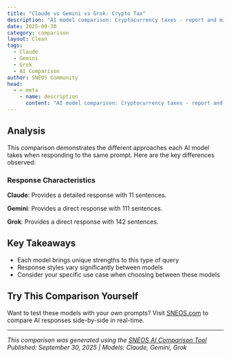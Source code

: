 ```yaml
---
title: "Claude vs Gemini vs Grok: Crypto Tax"
description: "AI model comparison: Cryptocurrency taxes - report and minimize crypto tax burden..."
date: 2025-09-30
category: comparison
layout: Clean
tags:
  - Claude
  - Gemini
  - Grok
  - AI Comparison
author: SNEOS Community
head:
  - - meta
    - name: description
      content: "AI model comparison: Cryptocurrency taxes - report and minimize crypto tax burden..."
---
```


<ChatComparison
  title="Claude vs Gemini vs Grok: Crypto Tax"
  prompt="Cryptocurrency taxes - report and minimize crypto tax burden"
  :responses='{
    "Claude": "# Cryptocurrency Tax Guide: Reporting \u0026 Minimization Strategies\n\n## **Tax Reporting Requirements**\n\n### **Taxable Events**\n- Converting crypto to fiat currency\n- Trading one cryptocurrency for another\n- Using crypto to purchase goods/services\n- Receiving crypto as income (mining, staking, airdrops)\n- DeFi transactions (lending, liquidity pools, yield farming)\n\n### **Required Documentation**\n- **Form 8949**: Capital gains/losses from crypto transactions\n- **Schedule D**: Summary of capital gains/losses\n- **Schedule 1**: Additional income from crypto activities\n- **Form 1040**: Check the crypto question box\n\n## **Legal Tax Minimization Strategies**\n\n### **1. Tax-Loss Harvesting**\n- Sell losing positions to offset gains\n- **No wash sale rule** for crypto (unlike stocks)\n- Can immediately repurchase the same asset\n- Harvest losses throughout the year, not just at year-end\n\n### **2. Long-Term vs. Short-Term Holdings**\n- **Short-term** (\u003C1 year): Taxed as ordinary income (up to 37%)\n- **Long-term** (\u003E1 year): Preferential rates (0%, 15%, or 20%)\n- Strategy: Hold profitable positions for 1\u002B years when possible\n\n### **3. Strategic Timing**\n- Defer gains to lower-income years\n- Accelerate losses into high-income years\n- Consider year-end planning for tax bracket management\n\n### **4. Cost Basis Methods**\nChoose the most advantageous method:\n- **FIFO** (First In, First Out)\n- **LIFO** (Last In, First Out)\n- **Specific Identification** (most flexible)\n- **HIFO** (Highest In, First Out) - for minimizing gains\n\n## **Record-Keeping Best Practices**\n\n### **Essential Records**\n- Date and time of each transaction\n- Type of transaction\n- Amount of cryptocurrency involved\n- Fair market value in USD at transaction time\n- Wallet addresses and exchange records\n- Transaction fees and gas costs\n\n### **Recommended Tools**\n- **CoinTracker**\n- **Koinly**\n- **TaxBit**\n- **CryptoTrader.Tax**\n- **Blockpit**\n\n## **Advanced Strategies**\n\n### **1. Geographic Considerations**\n- Some countries have crypto-friendly tax policies\n- Consider legal residency implications\n- Understand reporting requirements for foreign accounts\n\n### **2. Business Structure**\n- Form LLC or corporation for trading activities\n- Potential business expense deductions\n- Different tax treatment for business vs. investment activity\n\n### **3. Retirement Accounts**\n- Self-directed IRAs can hold certain crypto investments\n- Tax-deferred or tax-free growth potential\n- Consult with specialized custodians\n\n### **4. Charitable Giving**\n- Donate appreciated crypto directly to avoid capital gains\n- Claim fair market value deduction\n- Must hold for \u003E1 year for full deduction\n\n## **Common Mistakes to Avoid**\n\n\u274C Not reporting crypto-to-crypto trades\n\u274C Forgetting about small transactions\n\u274C Poor record-keeping\n\u274C Not accounting for transaction fees\n\u274C Ignoring DeFi and staking rewards\n\u274C Missing the crypto question on Form 1040\n\n## **DeFi-Specific Considerations**\n\n### **Taxable DeFi Events**\n- Liquidity pool deposits/withdrawals\n- Yield farming rewards\n- Governance token distributions\n- Flash loans (potentially)\n- NFT transactions\n\n### **Complex Scenarios**\n- Impermanent loss calculations\n- Wrapped tokens\n- Cross-chain bridges\n- Protocol governance participation\n\n## **Professional Guidance**\n\n### **When to Consult Professionals**\n- High-volume trading\n- Complex DeFi strategies\n- Business crypto activities\n- International considerations\n- IRS audit concerns\n\n### **Types of Professionals**\n- **CPAs** with crypto experience\n- **Tax attorneys** for legal protection\n- **Enrolled agents** for IRS representation\n- **Crypto tax specialists**\n\n## **IRS Compliance Tips**\n\n### **Audit Preparedness**\n- Maintain detailed records for 7\u002B years\n- Use reputable calculation software\n- Document your methodology\n- Keep correspondence with exchanges\n- Consider voluntary disclosure for past errors\n\n### **Payment Options**\n- Pay estimated taxes quarterly if needed\n- Consider installment agreements for large bills",
    "Gemini": "Okay, let\u0027s break down cryptocurrency taxes: reporting, minimizing your tax burden, and the key aspects you need to understand. This is a complex area, so I\u0027ll try to simplify it as much as possible. **Remember, I am an AI and cannot provide financial or legal advice. Consult with a qualified tax professional or accountant for personalized guidance.**\n\n**I. Understanding Cryptocurrency Taxation**\n\n*   **Cryptocurrencies are Generally Treated as Property:**  The IRS (and most tax authorities) consider cryptocurrencies like Bitcoin, Ethereum, and other digital assets to be *property*, not currency. This means that general tax principles applicable to property transactions (like stocks or real estate) apply to crypto.\n\n*   **Taxable Events:**  A taxable event occurs whenever you *dispose* of your cryptocurrency.  Here are the most common taxable events:\n    *   **Selling crypto for fiat currency (USD, EUR, etc.):**  This is the most straightforward example.  You\u0027ll either have a capital gain or loss.\n    *   **Trading one cryptocurrency for another:**  This is also considered a sale.  You are \u0022disposing\u0022 of one crypto to acquire another.\n    *   **Using crypto to buy goods or services:**  Paying for coffee, a car, or anything else with crypto triggers a taxable event.\n    *   **Receiving crypto as income:**  If you are paid in crypto for services rendered (e.g., freelance work, salary), that is considered income and is taxable.\n    *   **Mining crypto:** Mining rewards are considered taxable income when received. The fair market value of the mined coins at the time of receipt is the amount you must report as income.\n    *   **Staking crypto:** Rewards earned through staking are generally considered taxable income when received, at their fair market value at the time of receipt.\n    *   **Airdrops:** Receiving airdropped tokens may be considered taxable income at their fair market value when received, although this can be a gray area and depend on the specific circumstances.\n    *   **DeFi (Decentralized Finance) Activities:** DeFi activities like yield farming, liquidity mining, and lending/borrowing can all create taxable events. The rules here are still developing and can be quite complex.\n    *   **Gifts:** Giving crypto as a gift *may* have tax implications for the giver depending on the size and specific rules in your jurisdiction. The recipient generally does not have to pay income tax on a gift. However, the recipient\u0027s basis in the crypto is the same as the giver\u0027s, meaning they could owe capital gains taxes when they eventually sell the crypto.\n    *   **Donations:** Donating crypto to a qualified charity may be tax-deductible, subject to certain limitations and requirements.\n\n*   **Capital Gains and Losses:**\n    *   **Short-Term Capital Gains:**  If you hold the crypto for *one year or less* before selling it, the profit is taxed at your ordinary income tax rate (the same rate you pay on your salary).\n    *   **Long-Term Capital Gains:**  If you hold the crypto for *more than one year* before selling it, the profit is taxed at a lower long-term capital gains tax rate (typically 0%, 15%, or 20% depending on your income).\n    *   **Capital Losses:**  You can use capital losses to offset capital gains. If your losses exceed your gains, you can generally deduct up to a certain amount (e.g., $3,000 in the US) against your ordinary income.  The excess losses can be carried forward to future years.\n\n*   **Cost Basis:**  Your cost basis is what you originally paid for the cryptocurrency (including any fees). It\u0027s crucial for calculating your capital gains or losses.\n\n*   **Fair Market Value (FMV):**  This is the price the cryptocurrency would sell for on the open market at a specific date and time.  You need the FMV to calculate the taxable income from mining, staking rewards, airdrops, and when using crypto to buy goods/services.\n\n**II. Reporting Cryptocurrency Taxes**\n\n1.  **Record Keeping is Essential:**  This is the most crucial step.  You need to keep detailed records of *every* cryptocurrency transaction, including:\n    *   Date of the transaction\n    *   Type of transaction (buy, sell, trade, gift, etc.)\n    *   Amount of crypto involved\n    *   Fair Market Value of the crypto at the time of the transaction (especially important for income events)\n    *   The cost basis of the crypto you\u0027re disposing of\n    *   The fiat currency value of the transaction (if applicable)\n    *   Parties involved in the transaction (e.g., exchange name)\n    *   Wallet addresses involved in the transaction\n    *   Transaction hashes (transaction IDs)\n\n2.  **Use Cryptocurrency Tax Software or a Tax Professional:**  Tracking and calculating crypto taxes can be very complex, especially if you have many transactions or participate in DeFi.  Consider using crypto tax software like:\n    *   CoinTracker\n    *   Koinly\n    *   ZenLedger\n    *   TaxBit\n    *   Accointing\n\n    These platforms can automatically import your transaction history from exchanges and wallets, calculate your capital gains/losses, and generate the necessary tax forms.  A tax professional specializing in crypto can provide tailored advice and ensure compliance.\n\n3.  **Tax Forms:**  The specific forms you need to file will vary depending on your location and the nature of your crypto activities.  Common forms include:\n    *   **USA:**\n        *   **Form 8949 (Sales and Other Dispositions of Capital Assets):** Used to report capital gains and losses.\n        *   **Schedule D (Capital Gains and Losses):** Summarizes your capital gains and losses from Form 8949.\n        *   **Form 1040 (U.S. Individual Income Tax Return):**  The main tax form where you report your overall income and deductions.\n        *   **Schedule 1 (Additional Income and Adjustments to Income):** Used to report income from mining, staking, and other crypto-related activities that aren\u0027t capital gains.\n        *   **Form W-2 (Wage and Tax Statement):** Received from employers if you were paid in cryptocurrency as salary.\n        *   **Form 1099-NEC (Nonemployee Compensation):** Received if you were paid in cryptocurrency as a freelancer or independent contractor.\n        *   **FinCEN Form 114 (Report of Foreign Bank and Financial Accounts - FBAR):** If you hold crypto on foreign exchanges and the aggregate value exceeds $10,000 at any time during the year, you must file an FBAR.\n\n4.  **Be Aware of IRS Guidance:**  The IRS is actively developing its guidance on cryptocurrency taxation. Stay up-to-date on the latest rulings and publications. You can find information on the IRS website (irs.gov).\n\n5.  **Filing Deadline:**  The tax filing deadline is typically in April (e.g., April 15th in the US), but extensions are usually available.  Make sure you file on time to avoid penalties.\n\n**III. Strategies to Minimize Your Crypto Tax Burden**\n\n*   **Hold for the Long Term:**  Capital gains taxes are generally lower for assets held for more than one year. If you believe in the long-term potential of your crypto holdings, holding them for over a year can significantly reduce your tax bill when you eventually sell.\n\n*   **Tax-Loss Harvesting:**  If you have cryptocurrencies that have decreased in value, you can sell them to realize a capital loss, which can offset capital gains.  Be mindful of the \u0022wash sale rule\u0022 (in some jurisdictions), which prevents you from immediately repurchasing the same asset to claim a loss.  The specifics of wash sale rules vary by country.\n\n*   **Strategic Gifting:**  Gifting crypto to family members in lower tax brackets can be a way to reduce the overall tax burden on the family.  However, be aware of gift tax rules and limits.\n\n*   **Donate to Charity:**  Donating appreciated cryptocurrency to a qualified charity can allow you to deduct the fair market value of the crypto (subject to limitations) and avoid paying capital gains taxes on the appreciation.\n\n*   **Use a Tax-Advantaged Account (if applicable):**  In some countries, you may be able to hold cryptocurrency within a tax-advantaged retirement account (like a self-directed IRA in the US). This can provide tax benefits, but be sure to understand the rules and risks involved.  Currently, direct investment in crypto within tax-advantaged accounts is limited or prohibited in some jurisdictions.\n\n*   **Keep Accurate Records:**  Proper record keeping is essential for accurate tax reporting and minimizing your tax liability.  If you can\u0027t accurately track your cost basis, you may end up paying more taxes than you owe.\n\n*   **Location Matters:** Some countries have more favorable tax laws for cryptocurrency than others. Residency and where you conduct your cryptocurrency activities can impact your tax obligations.\n\n**IV. Common Mistakes to Avoid**\n\n*   **Not Tracking Transactions:** This is the biggest mistake.  Without proper records, it\u0027s impossible to accurately calculate your capital gains and losses.\n*   **Ignoring Small Transactions:**  Even small transactions add up.  Don\u0027t assume that small trades or purchases are insignificant.\n*   **Thinking Crypto is Tax-Free:**  This is a dangerous assumption.  Cryptocurrency is generally taxable, and tax authorities are increasingly focused on enforcement.\n*   **Using the Wrong Cost Basis Method:**  Different cost basis methods (e.g., FIFO, LIFO, Specific Identification) can result in different tax outcomes.  Choose the method that is most advantageous for you (and permitted by your tax authority).\n*   **Not Seeking Professional Advice:**  Cryptocurrency taxes can be complex, especially if you\u0027re involved in DeFi or have a large number of transactions.  A tax professional specializing in crypto can provide valuable guidance and help you avoid costly mistakes.\n*   **Forgetting About State/Local Taxes (if applicable):**  In addition to federal taxes, you may also owe state or local taxes on your cryptocurrency activities.\n*   **Ignoring FBAR Requirements:** Failing to report foreign crypto accounts exceeding $10,000 can result in significant penalties.\n\n**V. Key Takeaways**\n\n*   Cryptocurrency is generally taxed as property.\n*   Keep meticulous records of all your crypto transactions.\n*   Use cryptocurrency tax software or consult with a tax professional.\n*   Explore strategies to minimize your tax burden, such as long-term holding, tax-loss harvesting, and charitable donations.\n*   Stay informed about the latest tax guidance from your tax authority.\n*   Don\u0027t underestimate the complexity of crypto taxes.\n\n**Disclaimer:** I am an AI chatbot and cannot provide financial or legal advice. This information is for educational purposes only and should not be considered a substitute for professional advice. Consult with a qualified tax professional or accountant for personalized guidance on your specific situation. Tax laws are subject to change, so it is essential to stay informed and seek professional advice when making financial decisions.\n",
    "Grok": "Cryptocurrency taxes can be complex, as they vary significantly by country and jurisdiction. Below, I\u2019ll provide a general overview of how cryptocurrency taxes are typically handled, how to report them, and strategies to minimize your crypto tax burden. Please note that this is not financial or legal advice\u2014consult a tax professional or accountant familiar with crypto regulations in your country for personalized guidance.\n\n---\n\n### **1. Understanding Cryptocurrency Taxes**\nCryptocurrencies are treated as property or assets in most countries (e.g., the U.S., UK, Canada, and Australia). This means that transactions involving crypto can trigger taxable events. Common taxable events include:\n- **Selling or trading crypto for fiat currency** (e.g., BTC to USD).\n- **Trading one cryptocurrency for another** (e.g., BTC to ETH).\n- **Using crypto to pay for goods or services**.\n- **Receiving crypto as income** (e.g., mining rewards, staking rewards, or airdrops).\n- **Earning interest** from lending or staking crypto.\n\nIn general:\n- **Capital Gains Tax (CGT)**: Applies when you sell or trade crypto for a profit. The gain is the difference between the purchase price (cost basis) and the sale price.\n- **Income Tax**: Applies to crypto received as income (e.g., mining, staking, or airdrops), often taxed at the fair market value (FMV) at the time of receipt.\n\n---\n\n### **2. Reporting Crypto Taxes**\nTo report your crypto taxes accurately, you need to keep detailed records of all transactions. Most tax authorities require you to report gains, losses, and income from crypto activities.\n\n#### **Steps to Report Crypto Taxes:**\n1. **Track All Transactions**: Use crypto portfolio tracking tools or software like:\n   - CoinTracker\n   - Koinly\n   - CryptoTrader.Tax\n   These tools can aggregate data from exchanges and wallets, calculate gains/losses, and generate tax reports.\n   \n2. **Determine Cost Basis**: Calculate the cost basis (original purchase price) of your crypto for every transaction. Common methods include:\n   - **FIFO (First-In, First-Out)**: Assumes the first crypto you bought is the first one sold.\n   - **LIFO (Last-In, First-Out)**: Assumes the last crypto bought is the first sold.\n   - **Specific Identification**: Allows you to choose which crypto units are sold (often to minimize taxable gains).\n   Check your local tax rules to see which method is allowed or required.\n\n3. **Calculate Gains/Losses**:\n   - Gain = Sale Price - Cost Basis\n   - Loss = Cost Basis - Sale Price\n   Report both short-term (held \u003C 1 year) and long-term (held \u003E 1 year) gains/losses, as they may be taxed at different rates.\n\n4. **Report Income**: Include crypto earned from mining, staking, airdrops, or as payment. These are often taxed as ordinary income at FMV.\n\n5. **File with Tax Authorities**: Use the appropriate forms for your country. Examples:\n   - **U.S.**: Report on IRS Form 8949 and Schedule D for capital gains/losses; report income on Schedule 1 or Schedule C (if self-employed).\n   - **UK**: Report capital gains on a Self-Assessment Tax Return; income may be taxed as miscellaneous income.\n   - **Canada**: Report via the CRA as capital gains or business income.\n   Ensure you report even if you didn\u2019t cash out to fiat\u2014trades between cryptocurrencies are taxable events in most jurisdictions.\n\n6. **Keep Records**: Retain records of transactions (dates, amounts, FMV) for at least 5-7 years, depending on local laws, in case of audits.\n\n#### **Common Penalties for Non-Compliance**:\n- Failure to report crypto transactions can result in fines, penalties, or audits.\n- Some countries (like the U.S.) require you to answer specific questions about crypto holdings on tax forms, and lying can result in penalties.\n\n---\n\n### **3. Strategies to Minimize Crypto Tax Burden**\nHere are some legal ways to reduce your crypto tax liability. Always ensure compliance with your local tax laws.\n\n#### **a. Utilize Tax Loss Harvesting**\n- Sell crypto at a loss to offset gains elsewhere in your portfolio. For example:\n  - If you have $5,000 in crypto gains and $3,000 in losses, you only pay taxes on $2,000 of net gains.\n- In some countries like the U.S., losses can also offset other types of income (up to a certain limit, e.g., $3,000 per year for individuals).\n- Be aware of \u0022wash sale\u0022 rules if they apply in your jurisdiction (e.g., in the U.S., wash sale rules don\u2019t currently apply to crypto, but this could change).\n\n#### **b. Hold for Long-Term Gains**\n- In many countries, long-term capital gains (holding for over a year) are taxed at a lower rate than short-term gains.\n  - Example (U.S.): Short-term gains are taxed at your ordinary income rate (up to 37%), while long-term gains are taxed at 0-20%, depending on your income.\n- Avoid frequent trading if possible to qualify for lower tax rates.\n\n#### **c. Use Tax-Advantaged Accounts (Where Available)**\n- In some countries, you can hold crypto in tax-advantaged accounts like IRAs (U.S.) or ISAs (UK), where gains may not be taxed until withdrawal (or at all, in some cases).\n- Check if your jurisdiction allows crypto in such accounts and consult a financial advisor.\n\n#### **d. Offset Gains with Losses**\n- If you have unrealized losses in your portfolio, consider selling those assets to offset gains from other trades or income.\n\n#### **e. Be Strategic with Timing**\n- If you expect to be in a lower tax bracket in the future (e.g., after retirement), delay selling crypto to pay taxes at a lower rate.\n- Alternatively, sell during a year when you have lower overall income to reduce your tax bracket.\n\n#### **f. Gift or Donate Crypto**\n- In some countries, you can avoid capital gains tax by gifting crypto to family or donating it to a registered charity.\n  - Example (U.S.): Donating appreciated crypto to a charity allows you to claim a tax deduction for the FMV without paying capital gains tax.\n- Check local rules for limits and eligibility.\n\n#### **g. Move to a Crypto-Friendly Jurisdiction**\n- Some countries have favorable crypto tax laws (e.g., no capital gains tax on crypto in Portugal, Switzerland, or Singapore for individuals in specific cases).\n- Relocating is a drastic step and requires careful planning, including understanding residency and tax obligations in both jurisdictions.\n\n#### **h. Avoid Triggering Taxable Events**\n- Minimize unnecessary trades (e.g., swapping one crypto for another), as each trade can be a taxable event.\n- Use crypto for hodling (long-term holding) rather than frequent trading.\n\n---\n\n### **4. Country-Specific Notes**\nHere are highlights for a few major jurisdictions (rules are subject to change, so always check the latest regulations):\n\n- **United States (IRS)**:\n  - Crypto is treated as property.\n  - Taxable events include trades, sales, and income like staking or mining.\n  - Report on Form 8949 and Schedule D; answer the crypto question on Form 1040.\n  - Losses can offset gains and up to $3,000 of ordinary income annually.\n\n- **United Kingdom (HMRC)**:\n  - Crypto is subject to Capital Gains Tax and sometimes Income Tax (e.g., mining or airdrops).\n  - Gains above the annual CGT allowance (\u00A36,000 for 2023/24) are taxed at 10-20% (basic/higher rate).\n  - Report via Self-Assessment.\n\n- **Canada (CRA)**:\n  - Crypto is treated as a commodity; taxed as capital gains (50% of gain is taxable) or business income if trading frequently.\n  - Report all transactions, including barter trades.\n\n- **Australia (ATO)**:\n  - Crypto is treated as property; subject to CGT.\n  - Personal use exemption applies for small purchases (under AUD 10,000) if used directly for goods/services.\n  - Report via annual tax return.\n\n- **India**:\n  - 30% tax on crypto gains (introduced in 2022) plus a 1% TDS on transactions.\n  - Losses cannot be offset against other income.\n\n---\n\n### **5. Tools and Resources for Crypto Taxes**\n- **Crypto Tax Software**: Koinly, CoinTracker, TokenTax, ZenLedger.\n- **Exchanges with Tax Reports**: Some platforms (e.g., Binance, Coinbase) provide transaction summaries or tax forms (e.g., 1099 in the U.S.).\n- **Tax Professionals**: Hire a CPA or tax advisor specializing in crypto to ensure compliance and optimize strategies.\n\n---\n\n### **6. Key Tips to Stay Compliant**\n- **Report Everything**: Even small transactions or airdrops must be reported in most jurisdictions.\n- **Don\u2019t Ignore Taxes**: Tax authorities worldwide (e.g., IRS, HMRC) are cracking down on unreported crypto gains using blockchain analysis.\n- **Stay Updated**: Crypto tax laws are evolving, so monitor changes in your country.\n\nBy keeping accurate records, using available deductions, and planning transactions strategically, you can minimize your crypto tax burden while staying compliant with local laws. Let me know if you\u2019d like specific details for a particular country or situation!"
  }'
  published-date="22:46"
/>

## Analysis

This comparison demonstrates the different approaches each AI model takes when responding to the same prompt. Here are the key differences observed:

### Response Characteristics

**Claude**: Provides a detailed response with 11 sentences. 

**Gemini**: Provides a direct response with 111 sentences. 

**Grok**: Provides a direct response with 142 sentences. 

## Key Takeaways

- Each model brings unique strengths to this type of query
- Response styles vary significantly between models
- Consider your specific use case when choosing between these models

## Try This Comparison Yourself

Want to test these models with your own prompts? Visit [SNEOS.com](https://sneos.com) to compare AI responses side-by-side in real-time.

---

*This comparison was generated using the [SNEOS AI Comparison Tool](https://sneos.com)*
*Published: September 30, 2025 | Models: Claude, Gemini, Grok*
